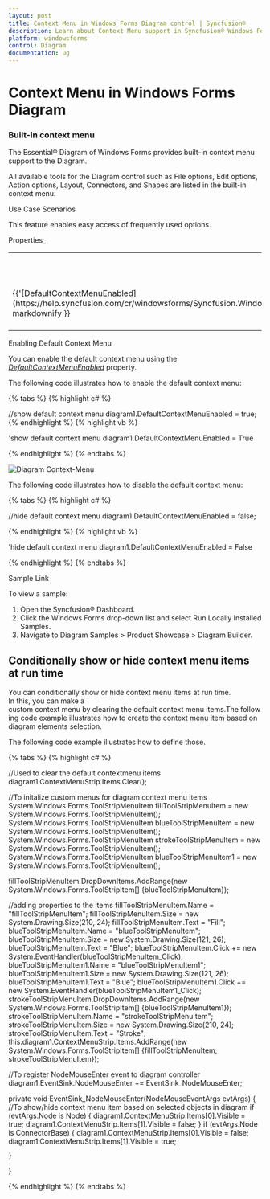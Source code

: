 ```yaml
---
layout: post
title: Context Menu in Windows Forms Diagram control | Syncfusion®
description: Learn about Context Menu support in Syncfusion® Windows Forms Diagram control, its elements, and more details.
platform: windowsforms
control: Diagram
documentation: ug
---
```


# Context Menu in Windows Forms Diagram

### Built-in context menu

The Essential® Diagram of Windows Forms provides built-in context menu support to the Diagram.

All available tools for the Diagram control such as File options, Edit options, Action options, Layout, Connectors, and Shapes are listed in the built-in context menu. 

Use Case Scenarios

This feature enables easy access of frequently used options. 

Properties_

<table>
<tr>
<th>
Property </th><th>
Description </th><th>
Type </th><th>
Data Type </th><th>
Reference links </th></tr>
<tr>
<td>
{{'[DefaultContextMenuEnabled](https://help.syncfusion.com/cr/windowsforms/Syncfusion.Windows.Forms.Diagram.DiagramProperties.html#Syncfusion_Windows_Forms_Diagram_DiagramProperties_DefaultContextMenuEnabled)'| markdownify }}</td><td>
Used to enable default context menu. </td><td>
NA </td><td>
Boolean  </td><td>
NA </td></tr>
</table>


Enabling Default Context Menu

You can enable the default context menu using the [_DefaultContextMenuEnabled_](https://help.syncfusion.com/cr/windowsforms/Syncfusion.Windows.Forms.Diagram.DiagramProperties.html#Syncfusion_Windows_Forms_Diagram_DiagramProperties_DefaultContextMenuEnabled) property.

The following code illustrates how to enable the default context menu:


{% tabs %}
{% highlight c# %}

//show default context menu
diagram1.DefaultContextMenuEnabled = true;
{% endhighlight %}
{% highlight vb %}

'show default context menu
diagram1.DefaultContextMenuEnabled = True

{% endhighlight %}
{% endtabs %}

![Diagram Context-Menu](Context-Menu_images/Context-Menu_img1.png)


The following code illustrates how to disable the default context menu:

{% tabs %}
{% highlight c# %}

//hide default context menu
diagram1.DefaultContextMenuEnabled = false;

{% endhighlight %}
{% highlight vb %}

'hide default context menu
diagram1.DefaultContextMenuEnabled = False

{% endhighlight %}
{% endtabs %}

Sample Link

To view a sample:

1. Open the Syncfusion® Dashboard.
2. Click the Windows Forms drop-down list and select Run Locally Installed Samples.
3. Navigate to Diagram Samples > Product Showcase > Diagram Builder.

## Conditionally show or hide context menu items at run time

You can conditionally show or hide context menu items at run time. In this, you can make a custom context menu by clearing the default context menu items.The following code example illustrates how to create the context menu item based on diagram elements selection.

The following code example illustrates how to define those.

{% tabs %}
{% highlight c# %}

//Used to clear the default contextmenu items
diagram1.ContextMenuStrip.Items.Clear();

//To initalize custom menus for diagram context menu items
System.Windows.Forms.ToolStripMenuItem fillToolStripMenuItem = new System.Windows.Forms.ToolStripMenuItem();
System.Windows.Forms.ToolStripMenuItem blueToolStripMenuItem = new System.Windows.Forms.ToolStripMenuItem();
System.Windows.Forms.ToolStripMenuItem strokeToolStripMenuItem = new System.Windows.Forms.ToolStripMenuItem();
System.Windows.Forms.ToolStripMenuItem blueToolStripMenuItem1 = new System.Windows.Forms.ToolStripMenuItem();

fillToolStripMenuItem.DropDownItems.AddRange(new System.Windows.Forms.ToolStripItem[] {blueToolStripMenuItem});

//adding properties to the items
fillToolStripMenuItem.Name = "fillToolStripMenuItem";
fillToolStripMenuItem.Size = new System.Drawing.Size(210, 24);
fillToolStripMenuItem.Text = "Fill";
blueToolStripMenuItem.Name = "blueToolStripMenuItem";
blueToolStripMenuItem.Size = new System.Drawing.Size(121, 26);
blueToolStripMenuItem.Text = "Blue";
blueToolStripMenuItem.Click += new System.EventHandler(blueToolStripMenuItem_Click);
blueToolStripMenuItem1.Name = "blueToolStripMenuItem1";
blueToolStripMenuItem1.Size = new System.Drawing.Size(121, 26);
blueToolStripMenuItem1.Text = "Blue";
blueToolStripMenuItem1.Click += new System.EventHandler(blueToolStripMenuItem1_Click);
strokeToolStripMenuItem.DropDownItems.AddRange(new System.Windows.Forms.ToolStripItem[] {blueToolStripMenuItem1});
strokeToolStripMenuItem.Name = "strokeToolStripMenuItem";
strokeToolStripMenuItem.Size = new System.Drawing.Size(210, 24);
strokeToolStripMenuItem.Text = "Stroke";
this.diagram1.ContextMenuStrip.Items.AddRange(new System.Windows.Forms.ToolStripItem[] {fillToolStripMenuItem,        strokeToolStripMenuItem});

//To register NodeMouseEnter event to diagram controller
diagram1.EventSink.NodeMouseEnter += EventSink_NodeMouseEnter;

private void EventSink_NodeMouseEnter(NodeMouseEventArgs evtArgs)
{
    //To show/hide context menu item based on selected objects in diagram
    if (evtArgs.Node is Node)
    {
        diagram1.ContextMenuStrip.Items[0].Visible = true;
        diagram1.ContextMenuStrip.Items[1].Visible = false;
    }
    if (evtArgs.Node is ConnectorBase)
    {
        diagram1.ContextMenuStrip.Items[0].Visible = false;
        diagram1.ContextMenuStrip.Items[1].Visible = true;

    }
}
        
{% endhighlight %}
{% endtabs %}
